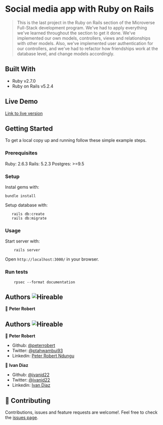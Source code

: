 # Social media app with Ruby on Rails

> This is the last project in the Ruby on Rails section of the Microverse Full-Stack development program. We've had to apply everything we've learned throughout the section to get it done. We've implemented our own models, controllers, views and relationships with other models. Also, we've implemented user authentication for our controllers, and we've had to refactor how friendships work at the database level, and change models accordingly.

## Built With

- Ruby v2.7.0
- Ruby on Rails v5.2.4

## Live Demo

[Link to live version](https://boiling-escarpment-07008.herokuapp.com/)

## Getting Started

To get a local copy up and running follow these simple example steps.

### Prerequisites

Ruby: 2.6.3
Rails: 5.2.3
Postgres: >=9.5

### Setup

Instal gems with:

```
bundle install
```

Setup database with:

```
   rails db:create
   rails db:migrate
```



### Usage

Start server with:

```
    rails server
```

Open `http://localhost:3000/` in your browser.

### Run tests

```
    rpsec --format documentation
```

## Authors  ![Hireable](https://img.shields.io/badge/HIREABLE-YES-yellowgreen&?style=for-the-badge)

👤 **Peter Robert**

## Authors  ![Hireable](https://img.shields.io/badge/HIREABLE-YES-yellowgreen&?style=for-the-badge)

👤 **Peter Robert**

- Github: [@peterrobert](https://github.com/peterrobert)
- Twitter: [@ptahwambui93](https://twitter.com/Ptahwambui93)
- Linkedin: [Peter Robert Ndungu](https://www.linkedin.com/in/peter-rob-ndungu/)

👤 **Ivan Diaz**

- Github: [@ivanid22](https://github.com/ivanid22)
- Twitter: [@ivanid22](https://twitter.com/ivanid22)
- Linkedin: [Ivan Diaz](www.linkedin.com/in/ivanid22)

## 🤝 Contributing

Contributions, issues and feature requests are welcome!. Feel free to check the [issues page](issues/).

